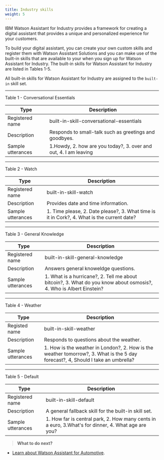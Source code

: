 ```yaml
---
title: Industry skills
weight: 5
---
```

IBM Watson Assistant for Industry provides a framework for creating a digital assistant that provides a unique and personalized experience for your customers.

To build your digital assistant, you can create your own custom skills and register them with Watson Assistant Solutions and you can make use of the built-in skills that are available to your when you sign up for Watson Assistant for Industry.  The built-in skills for Watson Assistant for Industry are listed in Tables 1-5.

All built-in skills for Watson Assistant for Industry are assigned to the `built-in` skill set.

---

Table 1 - Conversational Essentials

 Type | Description
--|--------------|
Registered name | built-in-skill-conversational-essentials
Description | Responds to small-talk such as greetings and goodbyes.
Sample utterances | 1.Howdy, 2. how are you today?, 3. over and out, 4. I am leaving

---

Table 2 - Watch

 Type | Description
--|--------------|
Registered name | built-in-skill-watch
Description | Provides date and time information.
Sample utterances | 1. Time please, 2. Date please?, 3. What time is it in Cork?, 4. What is the current date?

---

Table 3 - General Knowledge

Type | Description |
--|--------------|
Registered name  | built-in-skill-general-knowledge
Description | Answers general knoweldge questions.
Sample utterances | 1. What is a hurricane?, 2. Tell me about bitcoin?, 3. What do you know about osmosis?, 4. Who is Albert Einstein?

---

Table 4 - Weather

Type | Description |
--|--------------|
Registed name | built-in-skill-weather
Description | Responds to questions about the weather.
Sample utterances | 1. How is the weather in London?, 2. How is the weather tomorrow?, 3. What is the 5 day forecast?, 4, Should I take an umbrella?

---

Table 5 - Default

Type | Description |
--|--------------|
Registered name  | built-in-skill-default
Description | A general fallback skill for the built-in skill set.
Sample utterances |1. How far is central park, 2. How many cents in a euro, 3.What's for dinner, 4. What age are you?


> **What to do next?**<br/>
* [Learn about Watson Assistant for Automotive]({{site.baseurl}}/flavour/automotive).
